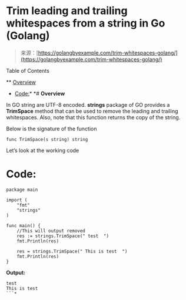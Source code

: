 <!--yml
category: 未分类
date: 2024-10-13 06:12:44
-->

# Trim leading and trailing whitespaces from a string in Go (Golang)

> 来源：[https://golangbyexample.com/trim-whitespaces-golang/](https://golangbyexample.com/trim-whitespaces-golang/)

Table of Contents

 **   [Overview](#Overview "Overview")
*   [Code:](#Code "Code:")*  *# **Overview**

In GO string are UTF-8 encoded. **strings** package of GO provides a **TrimSpace** method that can be used to remove the leading and trailing whitespaces. Also, note that this function returns the copy of the string.

Below is the signature of the function

```
func TrimSpace(s string) string
```

Let’s look at the working code

# **Code:**

```
package main

import (
    "fmt"
    "strings"
)

func main() {
    //This will output removed
    res := strings.TrimSpace(" test  ")
    fmt.Println(res)

    res = strings.TrimSpace(" This is test  ")
    fmt.Println(res)
}
```

**Output:**

```
test
This is test
```*